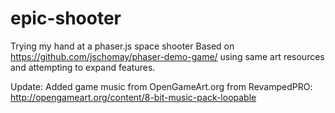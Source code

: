 # epic-shooter
Trying my hand at a phaser.js space shooter
Based on https://github.com/jschomay/phaser-demo-game/
using same art resources and attempting to expand features.

Update: Added game music from OpenGameArt.org from RevampedPRO:
http://opengameart.org/content/8-bit-music-pack-loopable
